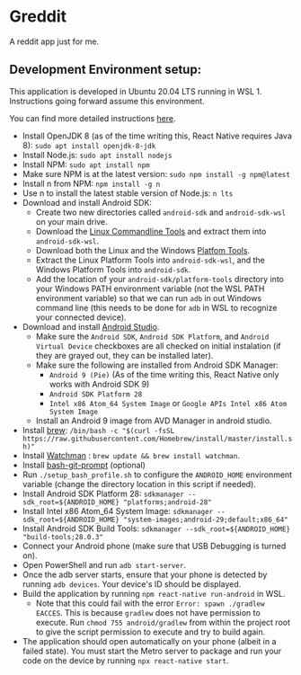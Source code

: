 # Greddit
A reddit app just for me.

## Development Environment setup:
This application is developed in Ubuntu 20.04 LTS running in WSL 1. Instructions going forward assume this environment.

You can find more detailed instructions [here](https://reactnative.dev/docs/environment-setup).

* Install OpenJDK 8 (as of the time writing this, React Native requires Java 8): `sudo apt install openjdk-8-jdk`
* Install Node.js: `sudo apt install nodejs`
* Install NPM: `sudo apt install npm`
* Make sure NPM is at the latest version: `sudo npm install -g npm@latest`
* Install n from NPM: `npm install -g n` 
* Use n to install the latest stable version of Node.js: `n lts`
* Download and install Android SDK:
  * Create two new directories called `android-sdk` and `android-sdk-wsl` on your main drive.
  * Download the [Linux Commandline Tools](https://developer.android.com/studio#downloads) and extract them into `android-sdk-wsl`.
  * Download both the Linux and the Windows [Platfom Tools](https://developer.android.com/studio/releases/platform-tools).
  * Extract the Linux Platform Tools into `android-sdk-wsl`, and the Windows Platform Tools into `android-sdk`.
  * Add the location of your `android-sdk/platform-tools` directory into your Windows PATH environment variable (not the WSL PATH environment variable) so that we can run `adb` in out Windows command line (this needs to be done for `adb` in WSL to recognize your connected device).
* Download and install [Android Studio](https://developer.android.com/studio/index.html).
  * Make sure the `Android SDK`, `Android SDK Platform`, and `Android Virtual Device` checkboxes are all checked on initial instalation (if they are grayed out, they can be installed later).
  * Make sure the following are installed from Android SDK Manager:
    * `Android 9 (Pie)` (As of the time writing this, React Native only works with Android SDK 9)
    * `Android SDK Platform 28`
    * `Intel x86 Atom_64 System Image` or `Google APIs Intel x86 Atom System Image`
  * Install an Android 9 image from AVD Manager in android studio.
* Install [brew](https://brew.sh/): `/bin/bash -c "$(curl -fsSL https://raw.githubusercontent.com/Homebrew/install/master/install.sh)"`
* Install [Watchman](https://facebook.github.io/watchman/docs/install/#buildinstall) : `brew update && brew install watchman`.
* Install [bash-git-prompt](https://github.com/magicmonty/bash-git-prompt) (optional)
* Run `./setup_bash_profile.sh` to configure the `ANDROID_HOME` environment variable (change the directory location in this script if needed).
* Install Android SDK Platform 28: `sdkmanager --sdk_root=${ANDROID_HOME} "platforms;android-28"`
* Install Intel x86 Atom_64 System Image: `sdkmanager --sdk_root=${ANDROID_HOME} "system-images;android-29;default;x86_64"`
* Install Android SDK Build Tools: `sdkmanager --sdk_root=${ANDROID_HOME} "build-tools;28.0.3"`
* Connect your Android phone (make sure that USB Debugging is turned on).
* Open PowerShell and run `adb start-server`.
* Once the adb server starts, ensure that your phone is detected by running `adb devices`. Your device's ID should be displayed.
* Build the application by running `npm react-native run-android` in WSL.
  * Note that this could fail with the error `Error: spawn ./gradlew EACCES`. This is because `gradlew` does not have permission to execute. Run `chmod 755 android/gradlew` from within the project root to give the script permission to execute and try to build again.
* The application should open automatically on your phone (albeit in a failed state). You must start the Metro server to package and run your code on the device by running `npx react-native start`.
